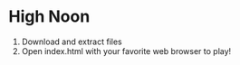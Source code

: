 # High Noon

1. Download and extract files
2. Open index.html with your favorite web browser to play!
